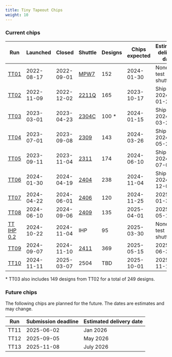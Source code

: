 ```yaml
---
title: Tiny Tapeout Chips
weight: 10
---
```


### Current chips

| Run                                               | Launched   | Closed     | Shuttle                                      | Designs | Chips expected | Estimated delivery date |
|---------------------------------------------------|------------|------------|----------------------------------------------|---------|----------------|-------------------------|
| [TT01](/runs/tt01)                                | 2022-08-17 | 2022-09-01 | [MPW7](https://efabless.com/shuttle-status)  | 152     | 2024-01-30     | None - test shuttle     |
| [TT02](/runs/tt02)                                | 2022-11-09 | 2022-12-02 | [2211Q](https://efabless.com/shuttle-status) | 165     | 2023-10-17     | Shipped 2024-01-25      |
| [TT03](/runs/tt03)                                | 2023-03-01 | 2023-04-23 | [2304C](https://efabless.com/shuttle-status) | 100 \*  | 2024-01-15     | Shipped 2024-03-28      |
| [TT04](/runs/tt04)                                | 2023-07-01 | 2023-09-08 | [2309](https://efabless.com/shuttle-status)  | 143     | 2024-03-26     | Shipped 2024-05-24      |
| [TT05](/runs/tt05)                                | 2023-09-11 | 2023-11-04 | [2311](https://efabless.com/shuttle-status)  | 174     | 2024-06-10     | Shipped 2024-07-05      |
| [TT06](/runs/tt06)                                | 2024-01-30 | 2024-04-19 | [2404](https://efabless.com/shuttle-status)  | 238     | 2024-11-04     | Shipped 2024-12-07      |
| [TT07](/runs/tt07)                                | 2024-04-22 | 2024-06-01 | [2406](https://efabless.com/shuttle-status)  | 120     | 2024-11-25     | 2025-01-31              |
| [TT08](/runs/tt08)                                | 2024-06-10 | 2024-09-06 | [2409](https://efabless.com/shuttle-status)  | 135     | 2025-04-01     | 2025-05-12              |
| [TT IHP 0.2](/runs/ttihp0p2)                      | 2024-10-22 | 2024-11-04 | IHP                                          | 95      | 2025-03-30     | None - test shuttle     |
| [TT09](/runs/tt09)                                | 2024-09-07 | 2024-11-10 | [2411](https://efabless.com/shuttle-status)  | 369     | 2025-05-15     | 2025-06-30              |
| [TT10](https://app.tinytapeout.com/shuttles/tt10) | 2024-11-11 | 2025-03-07 | 2504                                         | TBD     | 2025-10-01     | 2025-11-15              |

\* TT03 also includes 149 designs from TT02 for a total of 249 designs.

### Future chips

The following chips are planned for the future. The dates are estimates and may change.

| Run  | Submission deadline | Estimated delivery date |
|------|---------------------|-------------------------|
| TT11 | 2025-06-02          | Jan 2026                |
| TT12 | 2025-09-05          | May 2026                |
| TT13 | 2025-11-08          | July 2026               |
